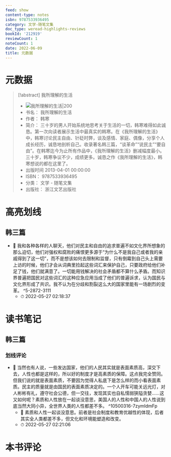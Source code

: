 ```yaml
---
feed: show
content-type: notes
isbn: 9787533936495
category: 文学-随笔文集
doc_type: weread-highlights-reviews
bookId: '212919'
reviewCount: 1
noteCount: 1
date: 2022-06-09
title: 元数据
---
```


# 元数据

> [!abstract] 我所理解的生活
> - ![ 我所理解的生活|200](https://wfqqreader-1252317822.image.myqcloud.com/cover/919/212919/t7_212919.jpg)
> - 书名： 我所理解的生活
> - 作者： 韩寒
> - 简介： 三十岁的男人开始系统地思考关于生活的一切，韩寒难得如此诚恳。第一次向读者展示生活中最真实的韩寒。在《我所理解的生活》中，韩寒讨论民主自由、针砭时弊，谈及感情、家庭、偶像，分享个人成长经历，诚恳地剖析自己。收录著名韩三篇，“谈革命”“说民主”“要自由”。在韩寒迄今为止所有作品中，《我所理解的生活》删减幅度最小。三十岁，韩寒争议不少，成绩更多。诚恳之作《我所理解的生活》，韩寒想说的都在这里了。
> - 出版时间 2013-04-01 00:00:00
> - ISBN： 9787533936495
> - 分类： 文学 - 随笔文集
> - 出版社： 浙江文艺出版社

# 高亮划线

## 韩三篇

- 📌 我和各种各样的人聊天，他们对民主和自由的追求普遍不如文化界所想象的那么迫切，他们对强权和腐败的痛恨更多源于“为什么不是我自己或者我的亲戚得到了这一切”，而不是想该如何去限制和监督，只有倒霉到自己头上需要上访的时候，他们才会从词典里捡起这些词汇来保护自己，只要政府给他们补足了钱，他们就满意了。一切能用钱解决的社会矛盾都不算什么矛盾。而知识界普遍把国民对这些词汇的这种应急应用当成了他们的普遍诉求，认为国民与文化界形成了共识。我不认为在分歧和割裂这么大的国家里能有一场剧烈的变革。 ^5-2872-3111
	- ⏱ 2022-05-27 02:18:37

# 读书笔记

## 韩三篇

### 划线评论

- 📌 当然也有人说，一些发达国家，他们的人民其实就是表面素质高，深交下去，人性也都是这样的，所以好的制度才是高素质的保障。这点我完全赞同。但我们说的就是表面素质，不要因为觉得人私底下是怎么样的而小看表面素质。民主的质量就是由国民的表面素质决定的。一个人开车可能关远光灯，对人彬彬有礼，遵守社会公德，但一交往，发现其实也自私懦弱狭隘贪婪……这又如何呢？素质和人性放在一起谈没意思，美国人的人性和中国人的人性说到底当然大同小异，全世界人类的人性都差不多。  ^10500316-7zymIdmFp
	- 💭 素质和人性一起谈没意思。前者是社会制度和教育优越性的体现，后者其实全人类都差不多，但文化和环境能塑造和改变。
	- ⏱ 2022-05-27 02:21:06
   

# 本书评论

